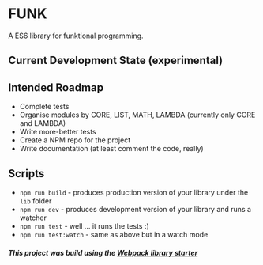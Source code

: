 # FUNK

A ES6 library for funktional programming.

## Current Development State (experimental)

## Intended Roadmap

* Complete tests
* Organise modules by CORE, LIST, MATH, LAMBDA (currently only CORE and LAMBDA)
* Write more-better tests
* Create a NPM repo for the project
* Write documentation (at least comment the code, really)

## Scripts

* `npm run build` - produces production version of your library under the `lib` folder
* `npm run dev` - produces development version of your library and runs a watcher
* `npm run test` - well ... it runs the tests :)
* `npm run test:watch` - same as above but in a watch mode

##### This project was build using the [Webpack library starter](https://github.com/krasimir/webpack-library-starter)